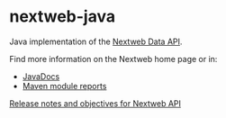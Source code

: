nextweb-java
============

Java implementation of the [Nextweb Data API](http://nextweb.io).

Find more information on the Nextweb home page or in:

- [JavaDocs](http://modules.appjangle.com/nextweb-java/latest/apidocs/index.html)
- [Maven module reports](http://modules.appjangle.com/nextweb-java/latest/project-reports.html)


[Release notes and objectives for Nextweb API](http://slicnet.com/mxrogm/mxrogm/apps/edit/docs/7/5/doc/nextweb_objectives)